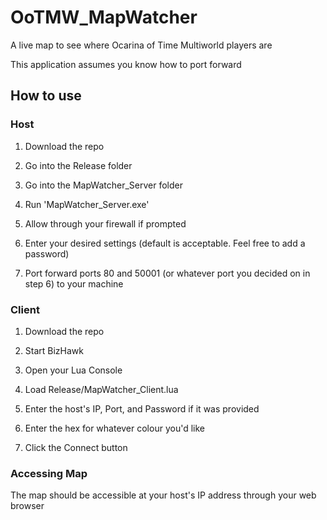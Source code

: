 # OoTMW_MapWatcher

A live map to see where Ocarina of Time Multiworld players are


This application assumes you know how to port forward

## How to use

### Host

1. Download the repo

2. Go into the Release folder

3. Go into the MapWatcher_Server folder

4. Run 'MapWatcher_Server.exe'

5. Allow through your firewall if prompted

6. Enter your desired settings (default is acceptable. Feel free to add a password)

7. Port forward ports 80 and 50001 (or whatever port you decided on in step 6) to your machine


### Client

1. Download the repo

2. Start BizHawk

3. Open your Lua Console

4. Load Release/MapWatcher_Client.lua

5. Enter the host's IP, Port, and Password if it was provided

6. Enter the hex for whatever colour you'd like

7. Click the Connect button


### Accessing Map

The map should be accessible at your host's IP address through your web browser
